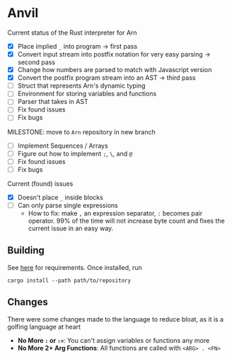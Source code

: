 # Anvil
Current status of the Rust interpreter for Arn
- [x] Place implied `_` into program -> first pass
- [x] Convert input stream into postfix notation for very easy parsing -> second pass
- [x] Change how numbers are parsed to match with Javascript version
- [x] Convert the postfix program stream into an AST -> third pass
- [ ] Struct that represents Arn's dynamic typing
- [ ] Environment for storing variables and functions
- [ ] Parser that takes in AST
- [ ] Fix found issues
- [ ] Fix bugs
 
 MILESTONE: move to `Arn` repository in new branch
- [ ] Implement Sequences / Arrays
- [ ] Figure out how to implement `;`, `\`, and `@`
- [ ] Fix found issues
- [ ] Fix bugs

Current (found) issues
- [x] Doesn't place `_` inside blocks
- [ ] Can only parse single expressions
  * How to fix: make `,` an expression separator, `:` becomes pair operator. 99% of the time will not increase byte count and fixes the current issue in an easy way.

## Building
See [here](https://docs.rs/gmp-mpfr-sys/1.4.4/gmp_mpfr_sys/index.html#building-on-gnulinux) for requirements. Once installed, run
```
cargo install --path path/to/repository
```

## Changes
There were some changes made to the language to reduce bloat, as it is a golfing language at heart
  - **No More `:` or `:=`**: You can't assign variables or functions any more
  - **No More 2+ Arg Functions**: All functions are called with `<ARG> . <FN>`
